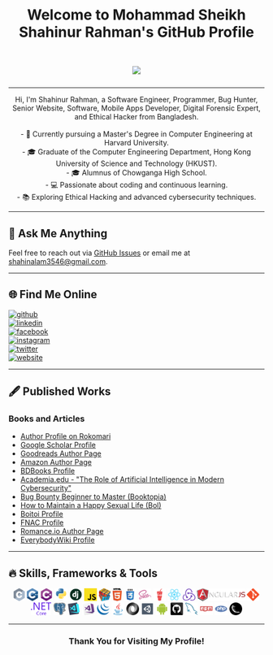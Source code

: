 # <h1 align="center">Welcome to Mohammad Sheikh Shahinur Rahman's GitHub Profile</h1>

<h1 align="center">
  <a href="https://git.io/typing-svg">
    <img src="https://readme-typing-svg.herokuapp.com/?lines=Hello,+There!+👋;This+is+Shahinur+Rahman....;Nice+to+meet+you!&center=true&size=30">
  </a>
</h1>

---

<p align="center">
  Hi, I'm Shahinur Rahman, a Software Engineer, Programmer, Bug Hunter,<br> Senior Website, Software, Mobile Apps Developer, Digital Forensic Expert, and Ethical Hacker from Bangladesh.
  <br>
  <br>
 - 🔬 Currently pursuing a Master's Degree in Computer Engineering at Harvard University.
  <br>
 - 🎓 Graduate of the Computer Engineering Department, Hong Kong University of Science and Technology (HKUST).
  <br>
  - 🎓 Alumnus of Chowganga High School.
  <br>
 - 💻 Passionate about coding and continuous learning.
  <br>
 - 📚 Exploring Ethical Hacking and advanced cybersecurity techniques.
</p>

---

## 💬 Ask Me Anything

Feel free to reach out via [GitHub Issues](https://github.com/shahin0075/issues) or email me at [shahinalam3546@gmail.com](mailto:shahinalam3546@gmail.com).

---

## 🌐 Find Me Online

[<img src='https://cdn.jsdelivr.net/npm/simple-icons@3.0.1/icons/github.svg' alt='github' height='40'>](https://github.com/shahin0075)  
[<img src='https://cdn.jsdelivr.net/npm/simple-icons@3.0.1/icons/linkedin.svg' alt='linkedin' height='40'>](https://www.linkedin.com/in/mohammad-sheikh-shahinur-rahman/)  
[<img src='https://cdn.jsdelivr.net/npm/simple-icons@3.0.1/icons/facebook.svg' alt='facebook' height='40'>](https://www.facebook.com/Shahinurrahman.0.Official)  
[<img src='https://cdn.jsdelivr.net/npm/simple-icons@3.0.1/icons/instagram.svg' alt='instagram' height='40'>](https://www.instagram.com/Shahinur3546/)  
[<img src='https://cdn.jsdelivr.net/npm/simple-icons@3.0.1/icons/twitter.svg' alt='twitter' height='40'>](https://twitter.com/Shahinalam3546)  
[<img src='https://cdn.jsdelivr.net/npm/simple-icons@3.0.1/icons/icloud.svg' alt='website' height='40'>](https://shahinur.amadersomaj.com)  

---

## 🖋 Published Works

### Books and Articles
- [Author Profile on Rokomari](https://www.rokomari.com/book/author/126602/mohammad-sheikh-shahinur-rahman)
- [Google Scholar Profile](https://scholar.google.com/citations?user=OW-KhOcAAAAJ&hl=en)
- [Goodreads Author Page](https://www.goodreads.com/author/show/48249713.Mohammad_Sheikh_Shahinur_Rahman)
- [Amazon Author Page](https://www.goodreads.com/author/show/48249713.Mohammad_Sheikh_Shahinur_Rahman)
- [BDBooks Profile](https://bdbooks.net/author-single/7455)
- [Academia.edu - "The Role of Artificial Intelligence in Modern Cybersecurity"](https://www.academia.edu/124917992/The_Role_of_Artificial_Intelligence_in_Modern_Cybersecurity_Opportunities_and_Challenges)
- [Bug Bounty Beginner to Master (Booktopia)](https://www.booktopia.com.au/bug-bounty-beginner-to-master-mohammad-sheikh-shahinur-rahman/ebook/9789849809333.html)
- [How to Maintain a Happy Sexual Life (Bol)](https://www.bol.com/nl/nl/p/how-to-maintain-a-happy-sexual-life/9300000173053015/)
- [Boitoi Profile](https://boitoi.com.bd/author/3123/%E0%A6%AE%E0%A7%8B%E0%A6%B9%E0%A6%BE%E0%A6%AE%E0%A7%8D%E0%A6%AE%E0%A6%A6-%E0%A6%B6%E0%A7%87%E0%A6%96-%E0%A6%B6%E0%A6%BE%E0%A6%B9%E0%A6%BF%E0%A6%A8%E0%A7%81%E0%A6%B0-%E0%A6%B0%E0%A6%B9%E0%A6%AE%E0%A6%BE%E0%A6%A8)
- [FNAC Profile](https://fnac.com/ia11471926/Mohammad-Sheikh-Shahinur-Rahman)
- [Romance.io Author Page](https://www.romance.io/authors/65c09bfba21e2f41c4050077/mohammad-sheikh-shahinur-rahman)
- [EverybodyWiki Profile](https://en.everybodywiki.com/Mohammad_Sheikh_Shahinur_Rahman)

---

## 🔥 Skills, Frameworks & Tools

<p align="center">
  <code><img title="C" height="25" src="c.svg"></code>
  <code><img title="C++" height="25" src="cpp.svg"></code>
  <code><img title="C#" height="25" src="cSharp.svg"></code>
  <code><img title="Python" height="25" src="python-original.svg"></code>
  <code><img title="Django" height="25" src="django.png"></code>
  <code><img title="Javascript" height="25" src="javascript.svg"></code>
  <code><img title="Problem Solving" height="25" src="problemSolving.png"></code>
  <code><img title="HTML5" height="25" src="html5.svg"></code>
  <code><img title="CSS" height="25" src="css.svg"></code>
  <code><img title="SASS" height="25" src="sass.svg"></code>
  <code><img title="Gulp" height="25" src="gulp.svg"></code>
  <code><img title="React" height="25" src="react-original.svg"></code>
  <code><img title="Redux" height="25" src="redux.svg"></code>
  <code><img title="AngularJS" height="25" src="angularjs.png"></code>
  <code><img title="Git" height="25" src="git-original.svg"></code>
  <code><img title=".NetCore" height="25" src="dotnetcore.svg"></code>
  <code><img title="PostgreSQL" height="25" src="postgresql.svg"></code>
  <code><img title="Visual Studio Code" height="25" src="vscode.png"></code>
  <code><img title="Microsoft Visual Studio" height="25" src="visualstudio.png"></code>
  <code><img title="JQuery" height="25" src="jquery-original.svg"></code>
  <code><img title="Java" height="25" src="java-original.svg"></code>
  <code><img title="JSON" height="25" src="json.svg"></code>
  <code><img title="Unity" height="25" src="unity3d.svg"></code>
  <code><img title="Android" height="25" src="android.svg"></code>
  <code><img title="GitHub" height="25" src="github.svg"></code>
  <code><img title="MySQL" height="25" src="mysql.svg"></code>
  <code><img title="npm" height="25" src="npm.svg"></code>
  <code><img title="PHP" height="25" src="php.svg"></code>
  <code><img title="Flask" height="25" src="flask.png"></code>
</p>

---

<h3 align="center">Thank You for Visiting My Profile!</h3>
